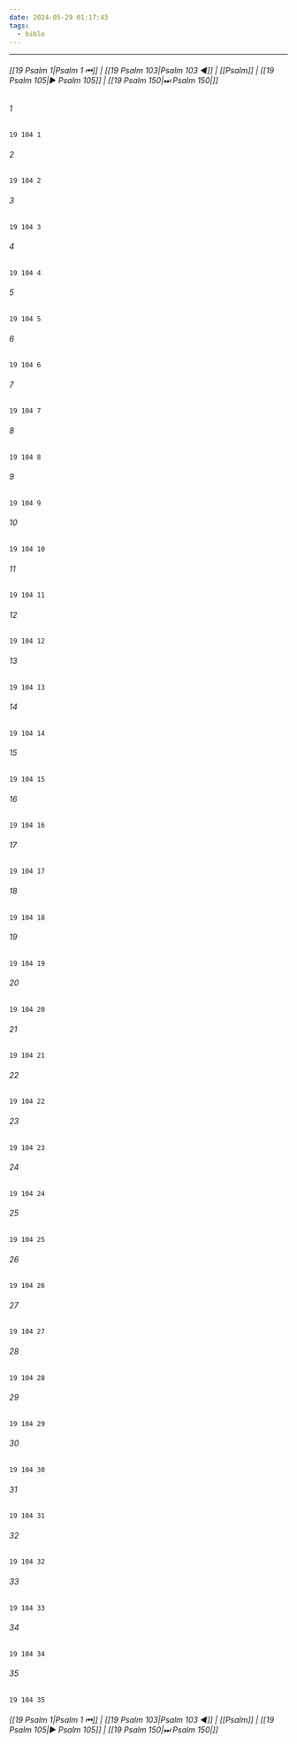 ```yaml
---
date: 2024-05-29 01:17:43
tags:
  - bible
---
```

___

###### [[19 Psalm 1|Psalm 1 ⏮]] | [[19 Psalm 103|Psalm 103 ◀]] | [[Psalm]] | [[19 Psalm 105|▶ Psalm 105]] | [[19 Psalm 150|⏭ Psalm 150|]]

###### 1
``` verse
19 104 1 
```
###### 2
``` verse
19 104 2 
```
###### 3
``` verse
19 104 3 
```
###### 4
``` verse
19 104 4 
```
###### 5
``` verse
19 104 5 
```
###### 6
``` verse
19 104 6 
```
###### 7
``` verse
19 104 7 
```
###### 8
``` verse
19 104 8 
```
###### 9
``` verse
19 104 9 
```
###### 10
``` verse
19 104 10 
```
###### 11
``` verse
19 104 11 
```
###### 12
``` verse
19 104 12 
```
###### 13
``` verse
19 104 13 
```
###### 14
``` verse
19 104 14 
```
###### 15
``` verse
19 104 15 
```
###### 16
``` verse
19 104 16 
```
###### 17
``` verse
19 104 17 
```
###### 18
``` verse
19 104 18 
```
###### 19
``` verse
19 104 19 
```
###### 20
``` verse
19 104 20 
```
###### 21
``` verse
19 104 21 
```
###### 22
``` verse
19 104 22 
```
###### 23
``` verse
19 104 23 
```
###### 24
``` verse
19 104 24 
```
###### 25
``` verse
19 104 25 
```
###### 26
``` verse
19 104 26 
```
###### 27
``` verse
19 104 27 
```
###### 28
``` verse
19 104 28 
```
###### 29
``` verse
19 104 29 
```
###### 30
``` verse
19 104 30 
```
###### 31
``` verse
19 104 31 
```
###### 32
``` verse
19 104 32 
```
###### 33
``` verse
19 104 33 
```
###### 34
``` verse
19 104 34 
```
###### 35
``` verse
19 104 35 
```

###### [[19 Psalm 1|Psalm 1 ⏮]] | [[19 Psalm 103|Psalm 103 ◀]] | [[Psalm]] | [[19 Psalm 105|▶ Psalm 105]] | [[19 Psalm 150|⏭ Psalm 150|]]

